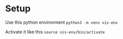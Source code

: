 # Setup
Use this python environment
```python3 -m venv vis-env```

Activate it like this
```source vis-env/bin/activate```
